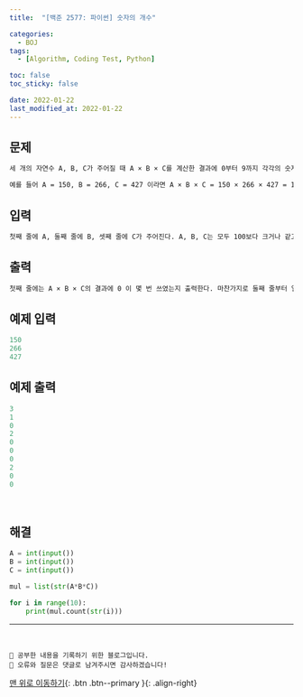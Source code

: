 ```yaml
---
title:  "[백준 2577: 파이썬] 숫자의 개수" 

categories:
  - BOJ
tags:
  - [Algorithm, Coding Test, Python]

toc: false
toc_sticky: false

date: 2022-01-22
last_modified_at: 2022-01-22
---
```


## 문제
```html
세 개의 자연수 A, B, C가 주어질 때 A × B × C를 계산한 결과에 0부터 9까지 각각의 숫자가 몇 번씩 쓰였는지를 구하는 프로그램을 작성하시오.

예를 들어 A = 150, B = 266, C = 427 이라면 A × B × C = 150 × 266 × 427 = 17037300 이 되고, 계산한 결과 17037300 에는 0이 3번, 1이 1번, 3이 2번, 7이 2번 쓰였다.
```


## 입력  
```html
첫째 줄에 A, 둘째 줄에 B, 셋째 줄에 C가 주어진다. A, B, C는 모두 100보다 크거나 같고, 1,000보다 작은 자연수이다.
```

## 출력 
```html 
첫째 줄에는 A × B × C의 결과에 0 이 몇 번 쓰였는지 출력한다. 마찬가지로 둘째 줄부터 열 번째 줄까지 A × B × C의 결과에 1부터 9까지의 숫자가 각각 몇 번 쓰였는지 차례로 한 줄에 하나씩 출력한다.
```

## 예제 입력  
```python
150
266
427
```

## 예제 출력  
```python
3
1
0
2
0
0
0
2
0
0
```

<br>

## 해결

```python
A = int(input())
B = int(input())
C = int(input())

mul = list(str(A*B*C))

for i in range(10):
    print(mul.count(str(i)))
```


***
<br>

    💾 공부한 내용을 기록하기 위한 블로그입니다.
    📄 오류와 질문은 댓글로 남겨주시면 감사하겠습니다!

[맨 위로 이동하기](#){: .btn .btn--primary }{: .align-right}